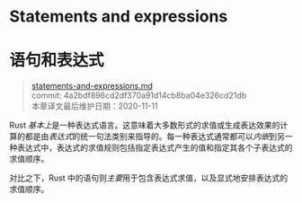 # Statements and expressions
# 语句和表达式

>[statements-and-expressions.md](https://github.com/rust-lang/reference/blob/master/src/statements-and-expressions.md)\
>commit: 4a2bdf896cd2df370a91d14cb8ba04e326cd21db \
>本章译文最后维护日期：2020-11-11

Rust *基本上*是一种表达式语言。这意味着大多数形式的求值或生成表达效果的计算的都是由*表达式*的统一句法类别来指导的。每一种表达式通常都可以*内嵌*到另一种表达式中，表达式的求值规则包括指定表达式产生的值和指定其各个子表达式的求值顺序。

对比之下，Rust 中的语句则*主要*用于包含表达式求值，以及显式地安排表达式的求值顺序。

<!-- 2020-11-12-->
<!-- checked -->
